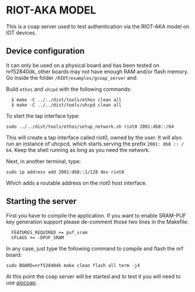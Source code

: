 # RIOT-AKA MODEL
This is a coap server used to test authentication via the RIOT-AKA model on IOT devices.

## Device configuration
It can only be used on a physical board and has been tested on nrf52840dk, other boards may not have enough RAM and/or flash memory.
Go inside the folder `/RIOT/examples/gcoap_server` and:

Build `ethos` and `uhcpd` with the following commands:

      $ make -C ../../dist/tools/ethos clean all
      $ make -C ../../dist/tools/uhcpd clean all

To start the tap interface type:

`sudo ../../dist/tools/ethos/setup_network.sh riot0 2001:db8::/64`

This will create a tap interface called riot0, owned by the user. It will also run an instance of uhcpcd, which starts serving the prefix `2001: db8 :: / 64`. Keep the shell running as long as you need the network.

Next, in another terminal, type:

`sudo ip address add 2001:db8::1/128 dev riot0`

Which adds a routable address on the riot0 host interface.

## Starting the server
First you have to compile the application. If you want to enable SRAM-PUF key generation support please de-comment those two lines in the Makefile:

      FEATURES_REQUIRED += puf_sram
      CFLAGS += -DPUF_SRAM

In any case, just type the following command to compile and flash the nrf board:

`sudo BOARD=nrf52840dk make clean flash all term -j4`

At this point the coap server will be started and to test it you will need to use [aiocoap](https://github.com/Deus-Ex-Mortis/Aiocoap).
